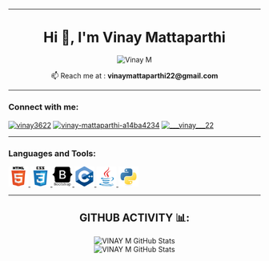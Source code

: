 <hr/>
<h1 align="center">Hi 👋, I'm Vinay Mattaparthi</h1>

<p align="center"> <img src="https://komarev.com/ghpvc/?username=Vinay6636" alt="Vinay M" />



<!--   🌱 I’m currently pursuing BTECH in  **CSE(AI&ML).**  -->

<!-- - 💬 Ask me about **HTML,JAVA.** -->

<p align="center"> 📫 Reach me at : <strong> vinaymattaparthi22@gmail.com </strong> </p>
 <hr>
<h3 align="left">Connect with me:</h3>
<p align="left">
<a href="https://twitter.com/vinay3622" target="blank"><img align="center" src="https://raw.githubusercontent.com/rahuldkjain/github-profile-readme-generator/master/src/images/icons/Social/twitter.svg" alt="vinay3622" height="30" width="40" /></a>
<a href="https://linkedin.com/in/vinay-mattaparthi-a14ba4234" target="blank"><img align="center" src="https://raw.githubusercontent.com/rahuldkjain/github-profile-readme-generator/master/src/images/icons/Social/linked-in-alt.svg" alt="vinay-mattaparthi-a14ba4234" height="30" width="40" /></a>
<a href="https://instagram.com/___vinay___22" target="blank"><img align="center" src="https://raw.githubusercontent.com/rahuldkjain/github-profile-readme-generator/master/src/images/icons/Social/instagram.svg" alt="___vinay___22" height="30" width="40" /></a>
</p>
<hr/>
<h3 align="left">Languages and Tools:</h3>
<p align="left"><a href="https://www.w3.org/html/" target="_blank" rel="noreferrer"> <img src="https://raw.githubusercontent.com/devicons/devicon/master/icons/html5/html5-original-wordmark.svg" alt="html5" width="40" height="40"/> </a> <a href="https://www.w3schools.com/css/" target="_blank" rel="noreferrer"> <img src="https://raw.githubusercontent.com/devicons/devicon/master/icons/css3/css3-original-wordmark.svg" alt="css3" width="40" height="40"/> </a><a href="https://getbootstrap.com" target="_blank" rel="noreferrer"> <img src="https://raw.githubusercontent.com/devicons/devicon/master/icons/bootstrap/bootstrap-plain-wordmark.svg" alt="bootstrap" width="40" height="40"/> </a> <a href="https://www.w3schools.com/cpp/" target="_blank" rel="noreferrer"> <img src="https://raw.githubusercontent.com/devicons/devicon/master/icons/cplusplus/cplusplus-original.svg" alt="cplusplus" width="40" height="40"/> </a> <!--<a href="https://www.w3.org/html/" target="_blank" rel="noreferrer"> <img src="https://raw.githubusercontent.com/devicons/devicon/master/icons/html5/html5-original-wordmark.svg" alt="html5" width="40" height="40"/> </a> --> <a href="https://www.java.com" target="_blank" rel="noreferrer"> <img src="https://raw.githubusercontent.com/devicons/devicon/master/icons/java/java-original.svg" alt="java" width="40" height="40"/> </a> <a href="https://www.python.org" target="_blank" rel="noreferrer"> <img src="https://raw.githubusercontent.com/devicons/devicon/master/icons/python/python-original.svg" alt="python" width="40" height="40"/> </a> </p>

<hr/>
<h2 align="center"> GITHUB ACTIVITY 📊:</h2>

<p align="center">
<img src="https://github-readme-stats.vercel.app/api?username=Vinay6636&&show_icons=true&theme=algolia&hide_border=true" alt=" VINAY M GitHub Stats">
  <br/>
<img src="https://github-readme-stats.vercel.app/api/top-langs/?username=Vinay6636&layout=compact&&show_icons=true&&theme=algolia&hide_border=true" alt="VINAY M GitHub Stats">

  <br/>
<!--<img src="https://github-readme-streak-stats.herokuapp.com/?user=Vinay6636&&show_icons=true&&theme=algolia&hide_border=true" alt="*VINAY M** GitHub Stats"> -->
  </p>



<!--[![Vinay's's github activity graph](https://activity-graph.herokuapp.com/graph?username=Vinay6636&theme=react-dark)](https://github.com/Vinay6636/github-readme-activity-graph)-->
<br />


<!---
Vinay6636/Vinay6636 is a ✨ special ✨ repository because its `README.md` (this file) appears on your GitHub profile.
You can click the Preview link to take a look at your changes.
--->
